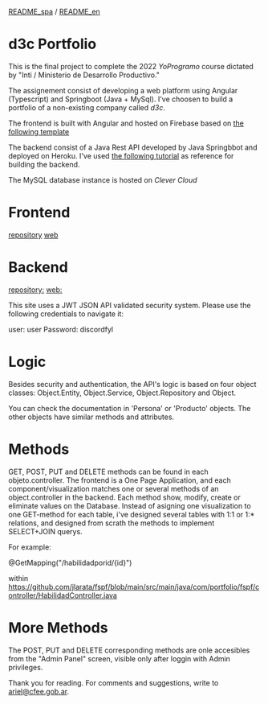 
[README_spa](https://github.com/jlarata/portfolio/edit/main/README.md) / [README_en](https://github.com/jlarata/portfolio/blob/main/README_en.md)

# d3c Portfolio

This is the final project to complete the 2022 _YoProgramo_ course dictated by "Inti / Ministerio de Desarrollo Productivo."

The assignement consist of developing a web platform using Angular (Typescript) and Springboot (Java + MySql).
I've choosen to build a portfolio of a non-existing company called _d3c_. 

The frontend is built with Angular and hosted on Firebase based on [the following template](https://www.youtube.com/watch?v=LOMm7W9R0Oo.)

The backend consist of a Java Rest API developed by Java Springbbot and deployed on Heroku. I've used [the following tutorial](https://inezpre5.wordpress.com/2019/04/15/jwt-con-spring-boot-mysql-y-angular-7-capitulo-1-presentacion-del-proyecto/) as reference for building the backend.

The MySQL database instance is hosted on 
_Clever Cloud_

# Frontend

[repository](https://github.com/jlarata/portfolio)
[web](https://portfolio-1dac6.web.app/)

# Backend

[repository:](https://github.com/jlarata/fspf)
[web:](http://fspf.herokuapp.com/)

This site uses a JWT JSON API validated security system. Please use the following credentials to navigate it:

user: user
Password: discordfyl

# Logic

Besides security and authentication, the API's logic is based on four object classes: Object.Entity, Object.Service, Object.Repository and Object.

You can check the documentation in 'Persona' or 'Producto' objects. The other objects have similar methods and attributes.

# Methods

GET, POST, PUT and DELETE methods can be found in each objeto.controller. The frontend is a One Page Application, and each component/visualization matches one or several methods of an object.controller in the backend. 
Each method show, modify, create or eliminate values on the Database. Instead of asigning one visualization to one GET-method for each table, i've designed several tables with 1:1 or 1:* relations, and designed from scrath the methods to implement SELECT+JOIN querys. 

For example:

@GetMapping("/habilidadporid/{id}")

within https://github.com/jlarata/fspf/blob/main/src/main/java/com/portfolio/fspf/controller/HabilidadController.java

# More Methods

The POST, PUT and DELETE corresponding methods are onle accesibles from the "Admin Panel" screen, visible only after loggin with Admin privileges.

Thank you for reading. For comments and suggestions, write to ariel@cfee.gob.ar.

